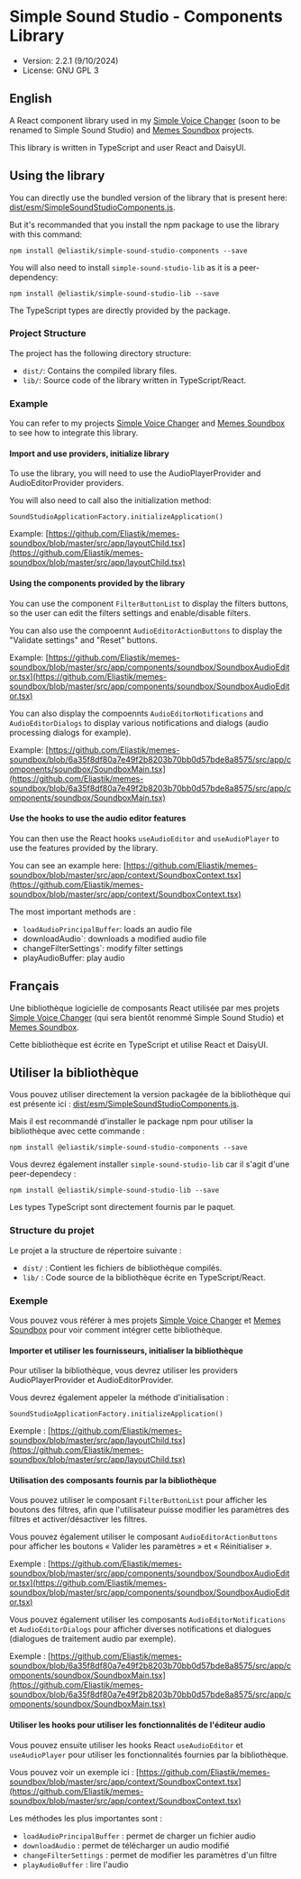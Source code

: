 ﻿# Simple Sound Studio - Components Library

* Version: 2.2.1 (9/10/2024)
* License: GNU GPL 3

## English

A React component library used in my [Simple Voice Changer](https://github.com/Eliastik/simple-voice-changer) (soon to be renamed to Simple Sound Studio) and [Memes Soundbox](https://github.com/Eliastik/memes-soundbox) projects.

This library is written in TypeScript and user React and DaisyUI.

## Using the library

You can directly use the bundled version of the library that is present here: [dist/esm/SimpleSoundStudioComponents.js](dist/esm/SimpleSoundStudioComponents.js).

But it's recommanded that you install the npm package to use the library with this command:

`npm install @eliastik/simple-sound-studio-components --save`

You will also need to install `simple-sound-studio-lib` as it is a peer-dependency:

`npm install @eliastik/simple-sound-studio-lib --save`

The TypeScript types are directly provided by the package.

### Project Structure

The project has the following directory structure:

- `dist/`: Contains the compiled library files.
- `lib/`: Source code of the library written in TypeScript/React.

### Example

You can refer to my projects [Simple Voice Changer](https://github.com/Eliastik/simple-voice-changer) and [Memes Soundbox](https://github.com/Eliastik/memes-soundbox) to see how to integrate this library.

#### Import and use providers, initialize library

To use the library, you will need to use the AudioPlayerProvider and AudioEditorProvider providers.

You will also need to call also the initialization method:

`SoundStudioApplicationFactory.initializeApplication()`

Example: [https://github.com/Eliastik/memes-soundbox/blob/master/src/app/layoutChild.tsx](https://github.com/Eliastik/memes-soundbox/blob/master/src/app/layoutChild.tsx)

#### Using the components provided by the library

You can use the component `FilterButtonList` to display the filters buttons, so the user can edit the filters settings and enable/disable filters.

You can also use the compoennt `AudioEditorActionButtons` to display the "Validate settings" and "Reset" buttons.

Example: [https://github.com/Eliastik/memes-soundbox/blob/master/src/app/components/soundbox/SoundboxAudioEditor.tsx](https://github.com/Eliastik/memes-soundbox/blob/master/src/app/components/soundbox/SoundboxAudioEditor.tsx)

You can also display the compoennts `AudioEditorNotifications` and `AudioEditorDialogs` to display various notifications and dialogs (audio processing dialogs for example).

Example: [https://github.com/Eliastik/memes-soundbox/blob/6a35f8df80a7e49f2b8203b70bb0d57bde8a8575/src/app/components/soundbox/SoundboxMain.tsx](https://github.com/Eliastik/memes-soundbox/blob/6a35f8df80a7e49f2b8203b70bb0d57bde8a8575/src/app/components/soundbox/SoundboxMain.tsx)

#### Use the hooks to use the audio editor features

You can then use the React hooks `useAudioEditor` and `useAudioPlayer` to use the features provided by the library.

You can see an example here: [https://github.com/Eliastik/memes-soundbox/blob/master/src/app/context/SoundboxContext.tsx](https://github.com/Eliastik/memes-soundbox/blob/master/src/app/context/SoundboxContext.tsx)

The most important methods are :

- `loadAudioPrincipalBuffer`: loads an audio file
- downloadAudio`: downloads a modified audio file
- changeFilterSettings`: modify filter settings
- playAudioBuffer: play audio

## Français

Une bibliothèque logicielle de composants React utilisée par mes projets [Simple Voice Changer](https://github.com/Eliastik/simple-voice-changer) (qui sera bientôt renommé Simple Sound Studio) et [Memes Soundbox](https://github.com/Eliastik/memes-soundbox).

Cette bibliothèque est écrite en TypeScript et utilise React et DaisyUI.

## Utiliser la bibliothèque

Vous pouvez utiliser directement la version packagée de la bibliothèque qui est présente ici : [dist/esm/SimpleSoundStudioComponents.js](dist/esm/SimpleSoundStudioComponents.js).

Mais il est recommandé d'installer le package npm pour utiliser la bibliothèque avec cette commande :

`npm install @eliastik/simple-sound-studio-components --save`

Vous devrez également installer `simple-sound-studio-lib` car il s'agit d'une peer-dependecy :

`npm install @eliastik/simple-sound-studio-lib --save`

Les types TypeScript sont directement fournis par le paquet.

### Structure du projet

Le projet a la structure de répertoire suivante :

- `dist/` : Contient les fichiers de bibliothèque compilés.
- `lib/` : Code source de la bibliothèque écrite en TypeScript/React.

### Exemple

Vous pouvez vous référer à mes projets [Simple Voice Changer](https://github.com/Eliastik/simple-voice-changer) et [Memes Soundbox](https://github.com/Eliastik/memes-soundbox) pour voir comment intégrer cette bibliothèque.

#### Importer et utiliser les fournisseurs, initialiser la bibliothèque

Pour utiliser la bibliothèque, vous devrez utiliser les providers AudioPlayerProvider et AudioEditorProvider.

Vous devrez également appeler la méthode d'initialisation :

`SoundStudioApplicationFactory.initializeApplication()`

Exemple : [https://github.com/Eliastik/memes-soundbox/blob/master/src/app/layoutChild.tsx](https://github.com/Eliastik/memes-soundbox/blob/master/src/app/layoutChild.tsx)

#### Utilisation des composants fournis par la bibliothèque

Vous pouvez utiliser le composant `FilterButtonList` pour afficher les boutons des filtres, afin que l'utilisateur puisse modifier les paramètres des filtres et activer/désactiver les filtres.

Vous pouvez également utiliser le composant `AudioEditorActionButtons` pour afficher les boutons « Valider les paramètres » et « Réinitialiser ».

Exemple : [https://github.com/Eliastik/memes-soundbox/blob/master/src/app/components/soundbox/SoundboxAudioEditor.tsx](https://github.com/Eliastik/memes-soundbox/blob/master/src/app/components/soundbox/SoundboxAudioEditor.tsx)

Vous pouvez également utiliser les composants `AudioEditorNotifications` et `AudioEditorDialogs` pour afficher diverses notifications et dialogues (dialogues de traitement audio par exemple).

Exemple : [https://github.com/Eliastik/memes-soundbox/blob/6a35f8df80a7e49f2b8203b70bb0d57bde8a8575/src/app/components/soundbox/SoundboxMain.tsx](https://github.com/Eliastik/memes-soundbox/blob/6a35f8df80a7e49f2b8203b70bb0d57bde8a8575/src/app/components/soundbox/SoundboxMain.tsx)

#### Utiliser les hooks pour utiliser les fonctionnalités de l'éditeur audio

Vous pouvez ensuite utiliser les hooks React `useAudioEditor` et `useAudioPlayer` pour utiliser les fonctionnalités fournies par la bibliothèque.

Vous pouvez voir un exemple ici : [https://github.com/Eliastik/memes-soundbox/blob/master/src/app/context/SoundboxContext.tsx](https://github.com/Eliastik/memes-soundbox/blob/master/src/app/context/SoundboxContext.tsx)

Les méthodes les plus importantes sont :

- `loadAudioPrincipalBuffer` : permet de charger un fichier audio
- `downloadAudio` : permet de télécharger un audio modifié
- `changeFilterSettings` : permet de modifier les paramètres d'un filtre
- `playAudioBuffer` : lire l'audio
